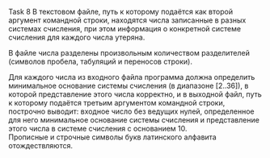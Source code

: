 Task 8
В текстовом файле, путь к которому подаётся как второй аргумент командной строки,
находятся числа записанные в разных системах счисления, при этом информация о
конкретной системе счисления для каждого числа утеряна.   

В файле числа разделены произвольным количеством разделителей (символов пробела, табуляций и переносов
строки). 

Для каждого числа из входного файла программа должна определить
минимальное основание системы счисления (в диапазоне [2..36]), в которой
представление этого числа корректно, и в выходной файл, путь к которому подаётся
третьим аргументом командной строки, построчно выводит: входное число без
ведущих нулей, определенное для него минимальное основание системы счисления и
представление этого числа в системе счисления с основанием 10.   
Прописные и строчные символы букв латинского алфавита отождествляются.